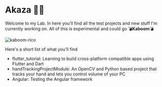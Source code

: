 # Akaza 🧪🔬
Welcome to my Lab. In here you'll find all the test projects and new stuff I'm currently working on. All of this is experimental and could go 💣<b>Kaboom</b>💣
<!-- <img src="https://media.giphy.com/media/vFKqnCdLPNOKc/giphy.gif" width="100" height="100" /> -->
![kaboom-rico](https://github.com/SCORPIA2004/Akaza/assets/62741526/f10bf9f2-fe89-4668-a6c4-0a02c084a0b2)

Here's a short list of what you'll find
- flutter_tutorial: Learning to build cross-platform compatible apps using Flutter and Dart
- handTrackingProjectModule: An OpenCV and Python based project that tracks your hand and lets you control volume of your PC
- Angular: Testing the Angular framework
